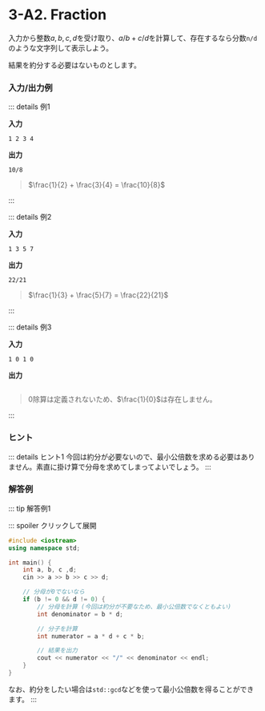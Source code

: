 # 3-A2. Fraction

入力から整数$a,b,c,d$を受け取り、$a/b+c/d$を計算して、存在するなら分数`n/d`のような文字列して表示しよう。

結果を約分する必要はないものとします。

### 入力/出力例

::: details 例1

**入力**

```
1 2 3 4
```

**出力**

```
10/8
```

> $\frac{1}{2} + \frac{3}{4} = \frac{10}{8}$

:::

::: details 例2

**入力**

```
1 3 5 7
```

**出力**

```
22/21
```

> $\frac{1}{3} + \frac{5}{7} = \frac{22}{21}$

:::

::: details 例3

**入力**

```
1 0 1 0
```

**出力**

```
```

> 0除算は定義されないため、$\frac{1}{0}$は存在しません。

:::

### ヒント

::: details ヒント1
今回は約分が必要ないので、最小公倍数を求める必要はありません。素直に掛け算で分母を求めてしまってよいでしょう。
:::

### 解答例

::: tip 解答例1

::: spoiler クリックして展開
```cpp
#include <iostream>
using namespace std;

int main() {
    int a, b, c ,d;
    cin >> a >> b >> c >> d;

    // 分母が0でないなら
    if (b != 0 && d != 0) {
        // 分母を計算 (今回は約分が不要なため、最小公倍数でなくともよい)
        int denominator = b * d;

        // 分子を計算
        int numerator = a * d + c * b;

        // 結果を出力
        cout << numerator << "/" << denominator << endl;
    }
}
```
なお、約分をしたい場合は`std::gcd`などを使って最小公倍数を得ることができます。
:::
